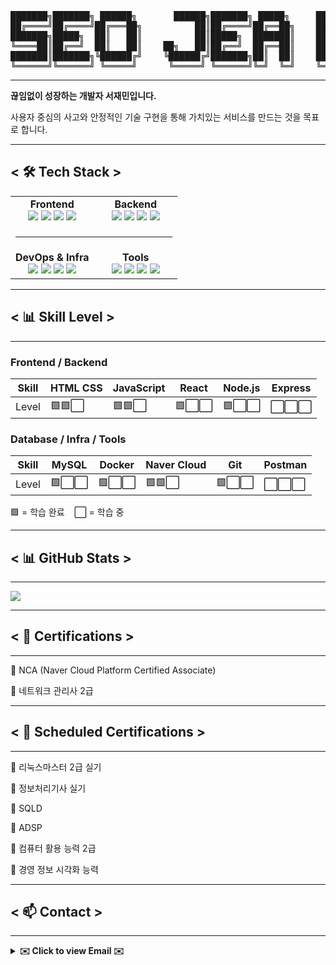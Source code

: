 <div align="center">
<pre>
███████╗███████╗ ██████╗       ██████╗███████╗ █████╗     ███╗   ███╗██╗███╗   ██╗
██╔════╝██╔════╝██╔═══██╗          ██║██╔════╝██╔══██╗    ████╗ ████║██║████╗  ██║
███████╗█████╗  ██║   ██║          ██║█████╗  ███████║    ██╔████╔██║██║██╔██╗ ██║
╚════██║██╔══╝  ██║   ██║    ██╗   ██║██╔══╝  ██╔══██║    ██║╚██╔╝██║██║██║╚██╗██║
███████║███████╗╚██████╔╝    ╚██████╔╝███████╗██║  ██║    ██║ ╚═╝ ██║██║██║ ╚████║
╚══════╝╚══════╝ ╚═════╝      ╚═════╝ ╚══════╝╚═╝  ╚═╝    ╚═╝     ╚═╝╚═╝╚═╝  ╚═══╝
</pre>
</div>

<hr>

<p>
  <strong>끊임없이 성장하는 개발자 서재민입니다.</strong>
</p>
<p>
  사용자 중심의 사고와 안정적인 기술 구현을 통해 가치있는 서비스를 만드는 것을 목표로 합니다.
</p>
<hr>
<h2>< 🛠️ Tech Stack > </h2>

<p align="center">
  <table>
    <tr>
      <td valign="top" width="50%" align="center">
        <b>Frontend</b><br/>
        <img src="https://img.shields.io/badge/React-61DAFB?style=for-the-badge&logo=react&logoColor=black" />
        <img src="https://img.shields.io/badge/JavaScript-F7DF1E?style=for-the-badge&logo=javascript&logoColor=black" />
        <img src="https://img.shields.io/badge/HTML5-E34F26?style=for-the-badge&logo=html5&logoColor=white" />
        <img src="https://img.shields.io/badge/TailwindCSS-38B2AC?style=for-the-badge&logo=tailwind-css&logoColor=white" />
      </td>
      <td valign="top" width="50%" align="center">
        <b>Backend</b><br/>
        <img src="https://img.shields.io/badge/Node.js-339933?style=for-the-badge&logo=node.js&logoColor=white" />
        <img src="https://img.shields.io/badge/Express-000000?style=for-the-badge&logo=express&logoColor=white" />
        <img src="https://img.shields.io/badge/MySQL-4479A1?style=for-the-badge&logo=mysql&logoColor=white" />
        <img src="https://img.shields.io/badge/REST%20API-005571?style=for-the-badge&logo=swagger&logoColor=white" />
      </td>
    </tr>
    
  <td colspan="2" align="center">
    <hr/>
  </td>
</tr>

<tr>
  <td valign="top" width="50%" align="center">
    <b>DevOps &amp; Infra</b><br/>
    <img src="https://img.shields.io/badge/Docker-2496ED?style=for-the-badge&logo=docker&logoColor=white" />
    <img src="https://img.shields.io/badge/Naver_Cloud-03C75A?style=for-the-badge&logo=naver&logoColor=white" />
    <img src="https://img.shields.io/badge/GitHub_Actions-2088FF?style=for-the-badge&logo=githubactions&logoColor=white" />
    <img src="https://img.shields.io/badge/Linux-FCC624?style=for-the-badge&logo=linux&logoColor=black" />
  </td>
  <td valign="top" width="50%" align="center">
    <b>Tools</b><br/>
    <img src="https://img.shields.io/badge/Git-F05032?style=for-the-badge&logo=git&logoColor=white" />
    <img src="https://img.shields.io/badge/Notion-000000?style=for-the-badge&logo=notion&logoColor=white" />
    <img src="https://img.shields.io/badge/VS%20Code-007ACC?style=for-the-badge&logo=visual-studio-code&logoColor=white" />
    <img src="https://img.shields.io/badge/Postman-FF6C37?style=for-the-badge&logo=postman&logoColor=white" />
  </td>
</tr>
  </table>
</p>

---

<h2>< 📊 Skill Level > </h2>
<hr>

### Frontend / Backend
| Skill | HTML CSS | JavaScript | React | Node.js | Express |
|---|---|---|---|---|---|
| Level | 🟩🟩⬜ | 🟩🟩⬜ | 🟩⬜⬜ | 🟩⬜⬜ | ⬜⬜⬜ |

### Database / Infra / Tools
| Skill       | MySQL | Docker | Naver Cloud | Git | Postman |
|-------------|-------|--------|-------------|-----|---------|
| Level       | 🟩⬜⬜ | 🟩⬜⬜ | 🟩🟩⬜ | 🟩⬜⬜ | ⬜⬜⬜ |

🟩 = 학습 완료 &nbsp;&nbsp; ⬜ = 학습 중


<hr>

<h2>< 📊 GitHub Stats ></h2>
<hr>
<P>
<img src="https://github-readme-stats.vercel.app/api?username=library-min&show_icons=true&theme=tokyonight&hide_border=true&count_private=true" />
</P>

<hr>
<h2>< 📜 Certifications ></h2>
<hr>
  <div>

🏅 NCA (Naver Cloud Platform Certified Associate)

🏅 네트워크 관리사 2급

<hr>
<h2>< 📜 Scheduled Certifications ></h2>
<hr>

🏅 리눅스마스터 2급 실기

🏅 정보처리기사 실기

🏅 SQLD

🏅 ADSP

🏅 컴퓨터 활용 능력 2급

🏅 경영 정보 시각화 능력

<hr>
</div>

<h2>< 📫 Contact ></h2>
<hr>
<details>
  <summary><strong>✉️ Click to view Email ✉️</strong></summary>
  <br/>
  ⇨ library_mini@outlook.com ⇦
</details>

